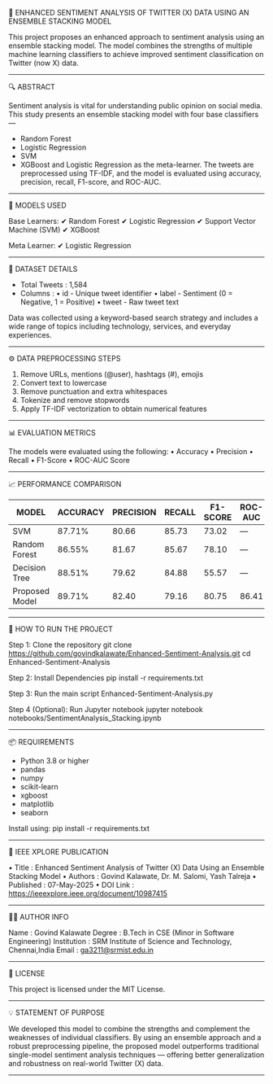 
📌 ENHANCED SENTIMENT ANALYSIS OF TWITTER (X) DATA USING AN ENSEMBLE STACKING MODEL

This project proposes an enhanced approach to sentiment analysis using an ensemble stacking model.
The model combines the strengths of multiple machine learning classifiers to achieve improved sentiment classification on Twitter (now X) data.

-------------------------------------------------------------------------------
🔍 ABSTRACT

Sentiment analysis is vital for understanding public opinion on social media.
This study presents an ensemble stacking model with four base classifiers —
  - Random Forest
  - Logistic Regression
  - SVM
  - XGBoost
and Logistic Regression as the meta-learner.
The tweets are preprocessed using TF-IDF, and the model is evaluated using accuracy,
precision, recall, F1-score, and ROC-AUC.

-------------------------------------------------------------------------------
🧪 MODELS USED

Base Learners:
  ✔ Random Forest
  ✔ Logistic Regression
  ✔ Support Vector Machine (SVM)
  ✔ XGBoost

Meta Learner:
  ✔ Logistic Regression

-------------------------------------------------------------------------------
📝 DATASET DETAILS

- Total Tweets : 1,584
- Columns      :
    • id     - Unique tweet identifier
    • label  - Sentiment (0 = Negative, 1 = Positive)
    • tweet  - Raw tweet text

Data was collected using a keyword-based search strategy and includes a wide range of topics
including technology, services, and everyday experiences.

-------------------------------------------------------------------------------
⚙️ DATA PREPROCESSING STEPS

1. Remove URLs, mentions (@user), hashtags (#), emojis
2. Convert text to lowercase
3. Remove punctuation and extra whitespaces
4. Tokenize and remove stopwords
5. Apply TF-IDF vectorization to obtain numerical features

-------------------------------------------------------------------------------
📊 EVALUATION METRICS

The models were evaluated using the following:
  • Accuracy
  • Precision
  • Recall
  • F1-Score
  • ROC-AUC Score

-------------------------------------------------------------------------------
📈 PERFORMANCE COMPARISON

| MODEL              | ACCURACY | PRECISION | RECALL  | F1-SCORE | ROC-AUC |
|--------------------|----------|-----------|---------|----------|---------|
| SVM                | 87.71%   | 80.66     | 85.73   | 73.02    |   —     |
| Random Forest      | 86.55%   | 81.67     | 85.67   | 78.10    |   —     |
| Decision Tree      | 88.51%   | 79.62     | 84.88   | 55.57    |   —     |
| Proposed Model     | 89.71%   | 82.40     | 79.16   | 80.75    | 86.41   |

-------------------------------------------------------------------------------
🚀 HOW TO RUN THE PROJECT

Step 1: Clone the repository
  git clone https://github.com/govindkalawate/Enhanced-Sentiment-Analysis.git
  cd Enhanced-Sentiment-Analysis

Step 2: Install Dependencies
  pip install -r requirements.txt

Step 3: Run the main script
  Enhanced-Sentiment-Analysis.py

Step 4 (Optional): Run Jupyter notebook
  jupyter notebook notebooks/SentimentAnalysis_Stacking.ipynb

-------------------------------------------------------------------------------
📦 REQUIREMENTS

  - Python 3.8 or higher
  - pandas
  - numpy
  - scikit-learn
  - xgboost
  - matplotlib
  - seaborn

Install using:
  pip install -r requirements.txt

-------------------------------------------------------------------------------
🔗 IEEE XPLORE PUBLICATION

  • Title     : Enhanced Sentiment Analysis of Twitter (X) Data Using an Ensemble Stacking Model
  • Authors   : Govind Kalawate, Dr. M. Salomi, Yash Talreja
  • Published : 07-May-2025
  • DOI Link  : https://ieeexplore.ieee.org/document/10987415

-------------------------------------------------------------------------------
👨‍💻 AUTHOR INFO

  Name         : Govind Kalawate
  Degree       : B.Tech in CSE (Minor in Software Engineering)
  Institution  : SRM Institute of Science and Technology, Chennai,India
  Email        : ga3211@srmist.edu.in

-------------------------------------------------------------------------------
📃 LICENSE

This project is licensed under the MIT License.

-------------------------------------------------------------------------------
💡 STATEMENT OF PURPOSE

We developed this model to combine the strengths and complement the weaknesses of individual classifiers.
By using an ensemble approach and a robust preprocessing pipeline, the proposed model outperforms
traditional single-model sentiment analysis techniques — offering better generalization and robustness
on real-world Twitter (X) data.

-------------------------------------------------------------------------------



